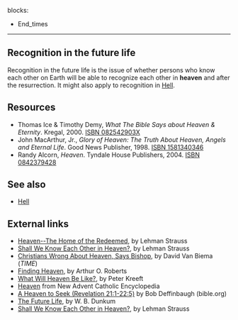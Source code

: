 blocks:
- End_times
---
## Recognition in the future life

Recognition in the future life is the issue of whether persons who
know each other on Earth will be able to recognize each other in
**heaven** and after the resurrection. It might also apply to
recognition in [Hell](Hell "Hell").

## Resources

-   Thomas Ice & Timothy Demy,
    *What The Bible Says about Heaven & Eternity*. Kregal, 2000.
    [ISBN 082542903X](http://www.theopedia.com/Special:BookSources/082542903X)
-   John MacArthur, Jr.,
    *Glory of Heaven: The Truth About Heaven, Angels and Eternal Life*.
    Good News Publisher, 1998.
    [ISBN 1581340346](http://www.theopedia.com/Special:BookSources/1581340346)
-   Randy Alcorn, *Heaven*. Tyndale House Publishers, 2004.
    [ISBN 0842379428](http://www.theopedia.com/Special:BookSources/0842379428)

## See also

-   [Hell](Hell "Hell")

## External links

-   [Heaven--The Home of the Redeemed](http://www.bible.org/page.asp?page_id=922),
    by Lehman Strauss
-   [Shall We Know Each Other in Heaven?](http://www.bible.org/page.asp?page_id=923),
    by Lehman Strauss
-   [Christians Wrong About Heaven, Says Bishop](http://www.time.com/time/world/article/0,8599,1710844,00.html),
    by David Van Biema (*TIME*)
-   [Finding Heaven](http://www.christianitytoday.com/global/printer.html?/ct/2005/004/27.96.html),
    by Arthur O. Roberts
-   [What Will Heaven Be Like?](http://www.christianitytoday.com/global/printer.html?/ct/2003/122/51.0.html),
    by Peter Kreeft
-   [Heaven](http://www.newadvent.org/cathen/07170a.htm) from New
    Advent Catholic Encyclopedia
-   [A Heaven to Seek (Revelation 21:1-22:5)](http://www.bible.org/page.asp?page_id=1518)
    by Bob Deffinbaugh (bible.org)
-   [The Future Life](http://www.raptureready.com/resource/dunkum/hh-2.html),
    by W. B. Dunkum
-   [Shall We Know Each Other in Heaven?](http://www.bible.org/page.asp?page_id=923),
    by Lehman Strauss



